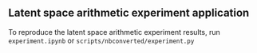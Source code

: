 ## Latent space arithmetic experiment application
To reproduce the latent space arithmetic experiment results, run `experiment.ipynb` or `scripts/nbconverted/experiment.py`
